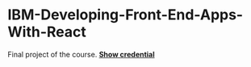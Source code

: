 # IBM-Developing-Front-End-Apps-With-React
Final project of the course.
<a href="https://www.coursera.org/account/accomplishments/certificate/L288ZU9JPNWK"><strong>Show credential </strong></a>